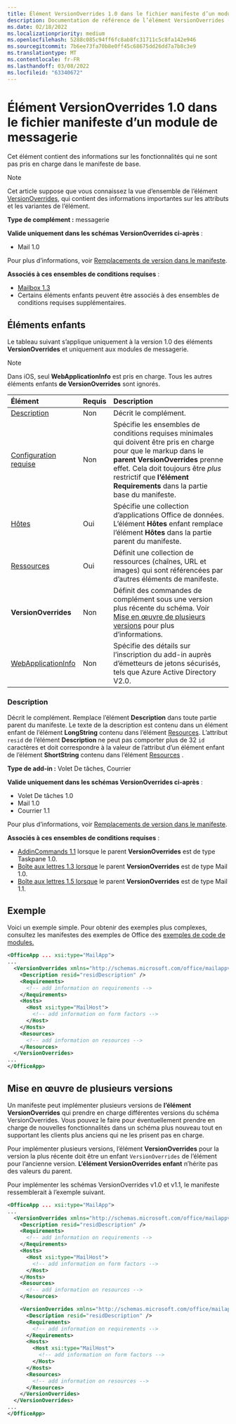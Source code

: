 ```yaml
---
title: Élément VersionOverrides 1.0 dans le fichier manifeste d’un module de messagerie
description: Documentation de référence de l’élément VersionOverrides (messagerie) Office fichiers manifeste (XML) des modules.
ms.date: 02/18/2022
ms.localizationpriority: medium
ms.openlocfilehash: 5288c085c94ff6fc8ab8fc31711c5c8fa142e946
ms.sourcegitcommit: 7b6ee73fa70b8e0ff45c68675dd26dd7a7b8c3e9
ms.translationtype: MT
ms.contentlocale: fr-FR
ms.lasthandoff: 03/08/2022
ms.locfileid: "63340672"
---
```

# <a name="versionoverrides-10-element-in-the-manifest-file-for-a-mail-add-in"></a>Élément VersionOverrides 1.0 dans le fichier manifeste d’un module de messagerie

Cet élément contient des informations sur les fonctionnalités qui ne sont pas pris en charge dans le manifeste de base.

> [!NOTE]
> Cet article suppose que vous connaissez la vue d’ensemble de l’élément [VersionOverrides](versionoverrides.md), qui contient des informations importantes sur les attributs et les variantes de l’élément.

**Type de complément :** messagerie

**Valide uniquement dans les schémas VersionOverrides ci-après** :

- Mail 1.0

Pour plus d’informations, voir [Remplacements de version dans le manifeste](../../develop/add-in-manifests.md#version-overrides-in-the-manifest).

**Associés à ces ensembles de conditions requises** :

- [Mailbox 1.3](../../reference/objectmodel/requirement-set-1.3/outlook-requirement-set-1.3.md)
- Certains éléments enfants peuvent être associés à des ensembles de conditions requises supplémentaires.

## <a name="child-elements"></a>Éléments enfants

Le tableau suivant s’applique uniquement à la version 1.0 des éléments **VersionOverrides** et uniquement aux modules de messagerie.

> [!NOTE]
> Dans iOS, seul **WebApplicationInfo** est pris en charge. Tous les autres éléments enfants **de VersionOverrides** sont ignorés.

|  Élément |  Requis  |  Description  |
|:-----|:-----|:-----|
|  [Description](#description)    |  Non   |  Décrit le complément. |
|  [Configuration requise](requirements.md)  |  Non   |  Spécifie les ensembles de conditions requises minimales qui doivent être pris en charge pour que le markup dans le **parent VersionOverrides** prenne effet. Cela doit toujours être *plus* restrictif que **l’élément Requirements** dans la partie base du manifeste.|
|  [Hôtes](hosts.md)                |  Oui  |  Spécifie une collection d’applications Office de données. L’élément **Hôtes** enfant remplace l’élément **Hôtes** dans la partie parent du manifeste.  |
|  [Ressources](resources.md)    |  Oui  | Définit une collection de ressources (chaînes, URL et images) qui sont référencées par d’autres éléments de manifeste.|
|  **VersionOverrides**    |  Non  | Définit des commandes de complément sous une version plus récente du schéma. Voir [Mise en œuvre de plusieurs versions](#implementing-multiple-versions) pour plus d’informations. |
|  [WebApplicationInfo](webapplicationinfo.md)    |  Non  | Spécifie des détails sur l’inscription du add-in auprès d’émetteurs de jetons sécurisés, tels que Azure Active Directory V2.0. |

### <a name="description"></a>Description

Décrit le complément. Remplace l’élément **Description** dans toute partie parent du manifeste. Le texte de la description est contenu dans un élément enfant de l’élément **LongString** contenu dans l’élément [Resources](resources.md). L’attribut `resid` de l’élément **Description** ne peut pas comporter plus de 32 `id` caractères et doit correspondre à la valeur de l’attribut d’un élément enfant de l’élément **ShortString** contenu dans l’élément [Resources](resources.md) . 

**Type de add-in :** Volet De tâches, Courrier

**Valide uniquement dans les schémas VersionOverrides ci-après** :

- Volet De tâches 1.0
- Mail 1.0
- Courrier 1.1

Pour plus d’informations, voir [Remplacements de version dans le manifeste](../../develop/add-in-manifests.md#version-overrides-in-the-manifest).

**Associés à ces ensembles de conditions requises** :

- [AddinCommands 1.1](../requirement-sets/add-in-commands-requirement-sets.md) lorsque le parent **VersionOverrides** est de type Taskpane 1.0.
- [Boîte aux lettres 1.3 lorsque](../../reference/objectmodel/requirement-set-1.3/outlook-requirement-set-1.3.md) le parent **VersionOverrides** est de type Mail 1.0.
- [Boîte aux lettres 1.5 lorsque](../../reference/objectmodel/requirement-set-1.5/outlook-requirement-set-1.5.md) le parent **VersionOverrides** est de type Mail 1.1.

## <a name="example"></a>Exemple

Voici un exemple simple. Pour obtenir des exemples plus complexes, consultez les manifestes des exemples de Office des [exemples de code de modules.](https://github.com/OfficeDev/PnP-OfficeAddins)

```xml
<OfficeApp ... xsi:type="MailApp">
...
  <VersionOverrides xmlns="http://schemas.microsoft.com/office/mailappversionoverrides" xsi:type="VersionOverridesV1_0">
    <Description resid="residDescription" />
    <Requirements>
      <!-- add information on requirements -->
    </Requirements>
    <Hosts>
      <Host xsi:type="MailHost">
        <!-- add information on form factors -->
      </Host>
    </Hosts>
    <Resources>
      <!-- add information on resources -->
    </Resources>
  </VersionOverrides>
...
</OfficeApp>
```

## <a name="implementing-multiple-versions"></a>Mise en œuvre de plusieurs versions

Un manifeste peut implémenter plusieurs versions de **l’élément VersionOverrides** qui prendre en charge différentes versions du schéma VersionOverrides. Vous pouvez le faire pour éventuellement prendre en charge de nouvelles fonctionnalités dans un schéma plus nouveau tout en supportant les clients plus anciens qui ne les prisent pas en charge.

Pour implémenter plusieurs versions, l’élément **VersionOverrides** pour la version la plus récente doit être un enfant `VersionOverrides` de l’élément pour l’ancienne version. **L’élément VersionOverrides enfant** n’hérite pas des valeurs du parent.

Pour implémenter les schémas VersionOverrides v1.0 et v1.1, le manifeste ressemblerait à l’exemple suivant.

```xml
<OfficeApp ... xsi:type="MailApp">
...
  <VersionOverrides xmlns="http://schemas.microsoft.com/office/mailappversionoverrides" xsi:type="VersionOverridesV1_0">
    <Description resid="residDescription" />
    <Requirements>
      <!-- add information on requirements -->
    </Requirements>
    <Hosts>
      <Host xsi:type="MailHost">
        <!-- add information on form factors -->
      </Host>
    </Hosts>
    <Resources>
      <!-- add information on resources -->
    </Resources>

    <VersionOverrides xmlns="http://schemas.microsoft.com/office/mailappversionoverrides/1.1" xsi:type="VersionOverridesV1_1">
      <Description resid="residDescription" />
      <Requirements>
        <!-- add information on requirements -->
      </Requirements>
      <Hosts>
        <Host xsi:type="MailHost">
          <!-- add information on form factors -->
        </Host>
      </Hosts>
      <Resources>
        <!-- add information on resources -->
      </Resources>
    </VersionOverrides>  
  </VersionOverrides>
...
</OfficeApp>
```
